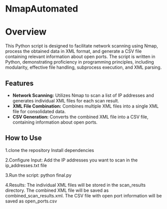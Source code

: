 # NmapAutomated
# Overview

This Python script is designed to facilitate network scanning using Nmap, process the obtained data in XML format, and generate a CSV file containing relevant information about open ports. The script is written in Python, demonstrating proficiency in programming principles, including modularity, effective file handling, subprocess execution, and XML parsing.

## Features

- **Network Scanning:** Utilizes Nmap to scan a list of IP addresses and generates individual XML files for each scan result.
- **XML File Combination:** Combines multiple XML files into a single XML file for consolidated data.
- **CSV Generation:** Converts the combined XML file into a CSV file, containing information about open ports.

## How to Use
 1.clone the repository
   Install dependencies

 2.Configure Input: Add the IP addresses you want to scan in the ip_addresses.txt file

 3.Run the script: python final.py

 4.Results:
 The individual XML files will be stored in the scan_results directory.
 The combined XML file will be saved as combined_scan_results.xml.
 The CSV file with open port information will be saved as open_ports.csv
